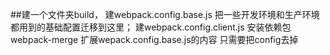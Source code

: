 ##建一个文件夹build，
建webpack.config.base.js 把一些开发环境和生产环境都用到的基础配置迁移到这里；
建webpack.config.client.js  安装依赖包 webpack-merge  扩展wepack.config.base.js的内容 只需要把config去掉
